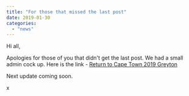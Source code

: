 ```yaml
---
title: "For those that missed the last post"
date: 2019-01-30
categories: 
  - "news"
---
```


Hi all,

Apologies for those of you that didn't get the last post. We had a small admin cock up. Here is the link - [Return to Cape Town 2019 Greyton](https://www.artamo.click/2019/01/27/return-to-cape-town-2019-greyton/)

Next update coming soon.

x
